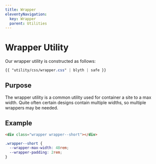 ```yaml
---
title: Wrapper
eleventyNavigation:
  key: Wrapper
  parent: Utilities
---
```


# Wrapper Utility

Our wrapper utility is constructed as follows:

```css
{{ "utility/css/wrapper.css" | blyth | safe }}
```

## Purpose

The wrapper utility is a common utility used for container a site to a max width. Quite often certain designs contain multiple widths, so multiple wrappers may be needed.

## Example

```html
<div class="wrapper wrapper--short"></div>
```

```css
.wrapper--short {
  --wrapper-max-width: 48rem;
  --wrapper-padding: 2rem;
}
```
